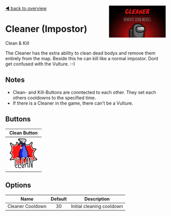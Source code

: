 [:arrow_backward: back to overview](https://github.com/laicosvk/theepicroles "back to overview")
<img align="right" height="100" src="Cleaner.png"/>

# Cleaner (Impostor)
Clean & Kill

The Cleaner has the extra ability to clean dead bodys and remove them entirely from the map. Beside this he can kill like a normal impostor. Dont get confused with the Vulture. :-)

## Notes
- Clean- and Kill-Buttons are conntected to each other. They set each others cooldowns to the specified time.
- If there is a Cleaner in the game, there can't be a Vulture.

## Buttons
| Clean Button |
| :------------: |
| <img width="100" height="100" src="../../TheEpicRoles/Resources/CleanButton.png"/> |

## Options
| Name | Default | Description |
| --- | :---: | --- |
| Cleaner Cooldown | 30 | Initial cleaning cooldown |
